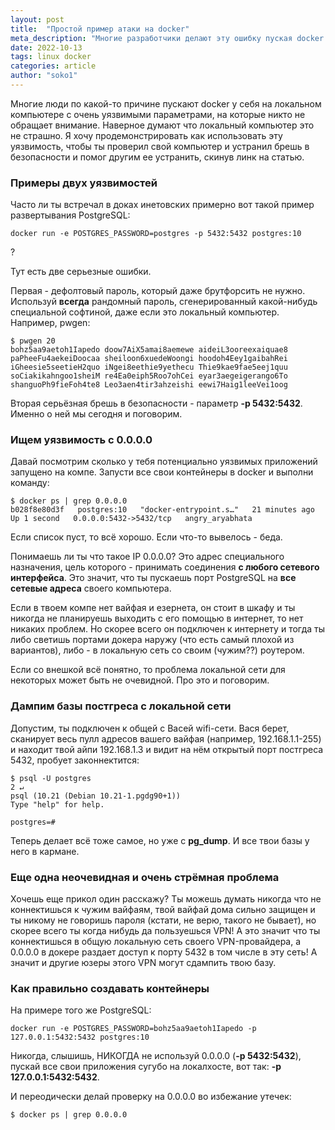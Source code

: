 ```yaml
---
layout: post
title:  "Простой пример атаки на docker"
meta_description: "Многие разработчики делают эту ошибку пуская docker у себя на локальном компьютере. Дампим базы из локалки и учимся как пускать контейнеры правильно"
date: 2022-10-13
tags: linux docker 
categories: article
author: "soko1"
---
```


Многие люди по какой-то причине пускают docker у себя на локальном компьютере с очень уязвимыми параметрами, на которые никто не обращает внимание. Наверное думают что локальный компьютер это не страшно. Я хочу продемонстрировать как использовать эту уязвимость, чтобы ты проверил свой компьютер и устранил брешь в безопасности и помог другим ее устранить, скинув линк на статью.

### Примеры двух уязвимостей

Часто ли ты встречал в доках инетовских примерно вот такой пример развертывания PostgreSQL:

```
docker run -e POSTGRES_PASSWORD=postgres -p 5432:5432 postgres:10
```

?

Тут есть две серьезные ошибки. 

Первая - дефолтовый пароль, который даже брутфорсить не нужно. Используй **всегда**  рандомный пароль, сгенерированный какой-нибудь специальной софтиной, даже если это локальный компьютер. Например, pwgen:

```
$ pwgen 20
bohz5aa9aetoh1Iapedo doow7AiX5amai8aemewe aideiL3ooreexaiquae8
paPheeFu4aekeiDoocaa sheiloon6xuedeWoongi hoodoh4Eey1gaibahRei
iGheesie5seetieH2quo iNgei8eethie9yethecu Thie9kae9fae5eej1quu
soCiakikahngoo1sheiM re4Ea0eiph5Roo7ohCei eyar3aegeigerango6To
shanguoPh9fieFoh4te8 Leo3aen4tir3ahzeishi eewi7Haig1leeVei1oog
```

Вторая серьёзная брешь в безопасности - параметр **-p 5432:5432**. Именно о ней мы сегодня и поговорим.

### Ищем уязвимость с 0.0.0.0

Давай посмотрим сколько у тебя потенциально уязвимых приложений запущено на компе. Запусти все свои контейнеры в docker и выполни команду:

```
$ docker ps | grep 0.0.0.0
b028f8e80d3f   postgres:10   "docker-entrypoint.s…"   21 minutes ago   Up 1 second   0.0.0.0:5432->5432/tcp   angry_aryabhata
```

Если список пуст, то всё хорошо. Если что-то вывелось - беда.

Понимаешь ли ты что такое IP 0.0.0.0? Это адрес специального назначения, цель которого - принимать соединения **с любого сетевого интерфейса**. 
Это значит, что ты пускаешь порт PostgreSQL на **все сетевые адреса** своего компьютера. 

Если в твоем компе нет вайфая и езернета, он стоит в шкафу и ты никогда не планируешь выходить с его помощью в интернет, то нет никаких проблем.
Но скорее всего он подключен к интернету и тогда ты либо светишь портами докера наружу (что есть самый плохой из вариантов), либо - в локальную сеть со своим (чужим??) роутером.

Если со внешкой всё понятно, то проблема локальной сети для некоторых может быть не очевидной. Про это и поговорим.

### Дампим базы постгреса с локальной сети

Допустим, ты подключен к общей с Васей wifi-сети. Вася берет, сканирует весь пулл адресов вашего вайфая (например, 192.168.1.1-255) и находит твой айпи 192.168.1.3 и видит на нём открытый порт постгреса 5432, пробует законнектится:

```
$ psql -U postgres                                                                                                                           2 ↵
psql (10.21 (Debian 10.21-1.pgdg90+1))
Type "help" for help.

postgres=#
```

Теперь делает всё тоже самое, но уже с **pg_dump**. И все твои базы у него в кармане.

### Еще одна неочевидная и очень стрёмная проблема

Хочешь еще прикол один расскажу? Ты можешь думать никогда что не коннектишься к чужим вайфаям, твой вайфай дома сильно защищен и ты никому не говоришь пароля (кстати, не верю, такого не бывает), но скорее всего ты когда нибудь да пользуешься VPN! А это значит что ты коннектишься в общую локальную сеть своего VPN-провайдера, а 0.0.0.0 в докере раздает доступ к порту 5432 в том числе в эту сеть! А значит и другие юзеры этого VPN могут сдампить твою базу.

### Как правильно создавать контейнеры

На примере того же PostgreSQL:

```
docker run -e POSTGRES_PASSWORD=bohz5aa9aetoh1Iapedo -p 127.0.0.1:5432:5432 postgres:10
```

Никогда, слышишь, НИКОГДА не используй 0.0.0.0 (**-p 5432:5432**), пускай все свои приложения сугубо на локалхосте, вот так: **-p 127.0.0.1:5432:5432**. 

И переодически делай проверку на 0.0.0.0 во избежание утечек:

```
$ docker ps | grep 0.0.0.0
```
